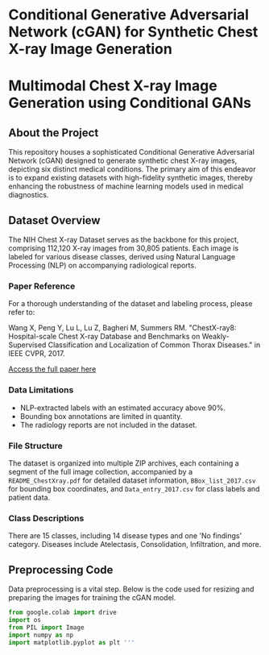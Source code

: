 # Conditional Generative Adversarial Network (cGAN) for Synthetic Chest X-ray Image Generation
# Multimodal Chest X-ray Image Generation using Conditional GANs

## About the Project

This repository houses a sophisticated Conditional Generative Adversarial Network (cGAN) designed to generate synthetic chest X-ray images, depicting six distinct medical conditions. The primary aim of this endeavor is to expand existing datasets with high-fidelity synthetic images, thereby enhancing the robustness of machine learning models used in medical diagnostics.

## Dataset Overview

The NIH Chest X-ray Dataset serves as the backbone for this project, comprising 112,120 X-ray images from 30,805 patients. Each image is labeled for various disease classes, derived using Natural Language Processing (NLP) on accompanying radiological reports.

### Paper Reference

For a thorough understanding of the dataset and labeling process, please refer to:

Wang X, Peng Y, Lu L, Lu Z, Bagheri M, Summers RM. "ChestX-ray8: Hospital-scale Chest X-ray Database and Benchmarks on Weakly-Supervised Classification and Localization of Common Thorax Diseases." in IEEE CVPR, 2017.

[Access the full paper here](https://link.to.the.paper/if/available)

### Data Limitations

- NLP-extracted labels with an estimated accuracy above 90%.
- Bounding box annotations are limited in quantity.
- The radiology reports are not included in the dataset.

### File Structure

The dataset is organized into multiple ZIP archives, each containing a segment of the full image collection, accompanied by a `README_ChestXray.pdf` for detailed dataset information, `BBox_list_2017.csv` for bounding box coordinates, and `Data_entry_2017.csv` for class labels and patient data.

### Class Descriptions

There are 15 classes, including 14 disease types and one 'No findings' category. Diseases include Atelectasis, Consolidation, Infiltration, and more.

## Preprocessing Code

Data preprocessing is a vital step. Below is the code used for resizing and preparing the images for training the cGAN model.

```python
from google.colab import drive
import os
from PIL import Image
import numpy as np
import matplotlib.pyplot as plt '''



